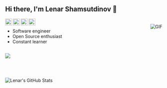 ## Hi there, I'm Lenar Shamsutdinov 👋

<a href="#">
  <img align="left" alt="Lenar's Linkdein" width="22px" src="https://cdn-icons-png.flaticon.com/512/3536/3536505.png" />
</a>
<a href="#">
  <img align="left" alt="Lenar's Telegram" width="22px" src="https://cdn-icons-png.flaticon.com/512/3536/3536661.png" />
</a>
<a href="#">
  <img align="left" alt="Lenar's Whatsapp" width="22px" src="https://cdn-icons-png.flaticon.com/512/3536/3536445.png" />
</a>
<a href="#">
  <img align="left" alt="Lenar's Twitter" width="22px" src="https://cdn-icons-png.flaticon.com/512/3536/3536424.png" />
</a>

<br />

<img align="right" alt="GIF" src="https://media.giphy.com/media/13HgwGsXF0aiGY/giphy.gif" />

- Software engineer
- Open Source enthusiast
- Constant learner

## 

<p align="center"> 

[![](https://komarev.com/ghpvc/?username=m1ra9e)](https://komarev.com/ghpvc/?username=m1ra9e)

<br />
<br />

![Lenar's GitHub Stats](https://github-readme-stats.vercel.app/api?username=m1ra9e&hide=[%22issues%22,%22contribs%22]&show_icons=true&title_color=fff&icon_color=79ff97&text_color=9f9f9f&bg_color=151515)

<!--
  Icons taken from riajulislam :
    https://www.flaticon.com/free-icons/linkedin
    https://www.flaticon.com/free-icons/twitter
    https://www.flaticon.com/free-icons/whatsap
    https://www.flaticon.com/free-icons/telegram
-->
